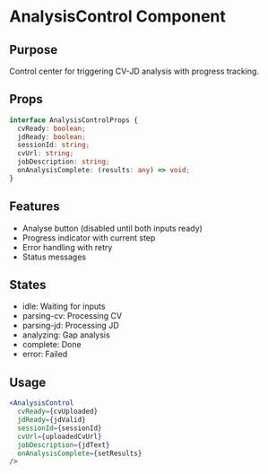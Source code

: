 # AnalysisControl Component

## Purpose
Control center for triggering CV-JD analysis with progress tracking.

## Props
```typescript
interface AnalysisControlProps {
  cvReady: boolean;
  jdReady: boolean;
  sessionId: string;
  cvUrl: string;
  jobDescription: string;
  onAnalysisComplete: (results: any) => void;
}
```

## Features
- Analyse button (disabled until both inputs ready)
- Progress indicator with current step
- Error handling with retry
- Status messages

## States
- idle: Waiting for inputs
- parsing-cv: Processing CV
- parsing-jd: Processing JD
- analyzing: Gap analysis
- complete: Done
- error: Failed

## Usage
```jsx
<AnalysisControl
  cvReady={cvUploaded}
  jdReady={jdValid}
  sessionId={sessionId}
  cvUrl={uploadedCvUrl}
  jobDescription={jdText}
  onAnalysisComplete={setResults}
/>
```